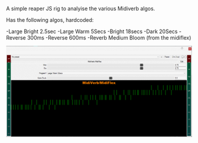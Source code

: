 A simple reaper JS rig to analyise the various Midiverb algos.


Has the following algos, hardcoded:

-Large Bright 2.5sec
-Large Warm 5Secs
-Bright 18secs
-Dark 20Secs
-Reverse 300ms
-Reverse 600ms
-Reverb Medium Bloom (from the midiflex)


![](./Images/MidiVerbJS.png)



